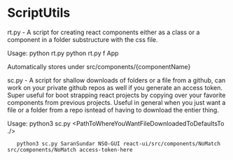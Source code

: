 # ScriptUtils

rt.py - A script for creating react components either as a class or a component in a folder substructure with the css file.

Usage: python rt.py <f or function c or class> <name of component or class>
       python rt.py f App
    
Automatically stores under src/components/{componentName}

sc.py - A script for shallow downloads of folders or a file from a github, can work on your private github repos as well if you generate an access token. Super useful for boot strapping react projects by copying over your favorite components from previous projects. Useful in general when you just want a file or a folder from a repo isntead of having to download the entier thing.

Usage: python3 sc.py <GithubRepoOwnerUserName> <RepoName> <RelativePathToFolderOrFileInRepo> <PathToWhereYouWantFileDownloadedToDefaultsTo ./> <Optional access-token-here for your private repos>

       python3 sc.py SaranSundar NSO-GUI react-ui/src/components/NoMatch src/components/NoMatch access-token-here
